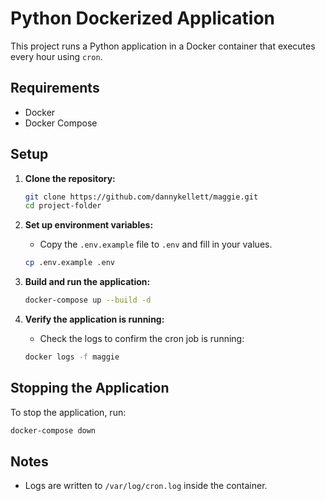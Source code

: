 
# Python Dockerized Application

This project runs a Python application in a Docker container that executes every hour using `cron`.

## Requirements

- Docker
- Docker Compose

## Setup

1. **Clone the repository:**

   ```bash
   git clone https://github.com/dannykellett/maggie.git
   cd project-folder
   ```

2. **Set up environment variables:**
   - Copy the `.env.example` file to `.env` and fill in your values.
   
   ```bash
   cp .env.example .env
   ```

3. **Build and run the application:**

   ```bash
   docker-compose up --build -d
   ```

4. **Verify the application is running:**
   - Check the logs to confirm the cron job is running:

   ```bash
   docker logs -f maggie
   ```

## Stopping the Application

To stop the application, run:

```bash
docker-compose down
```

## Notes

- Logs are written to `/var/log/cron.log` inside the container.
